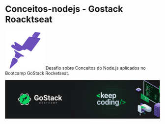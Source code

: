 

 
# Conceitos-nodejs - Gostack Roacktseat 
 ![Alt text](https://github.com/orafasb/conceitos-nodejs/blob/master/rocketseat.png "GOSTACK.PNG")
Desafio sobre Conceitos do Node.js aplicados no Bootcamp GoStack Rocketseat. 




 ![Alt text](https://github.com/orafasb/conceitos-nodejs/blob/master/Gostack.png "GOSTACK.PNG")


